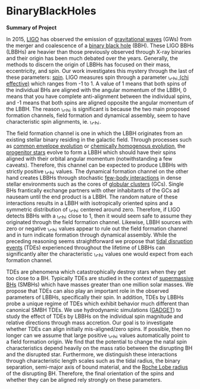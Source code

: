 # BinaryBlackHoles

**Summary of Project**

In 2015, [LIGO](https://en.wikipedia.org/wiki/LIGO) has observed the emission of [gravitational waves](https://en.wikipedia.org/wiki/Gravitational_wave) (GWs) from the merger and coalescence of a [binary black hole](https://en.wikipedia.org/wiki/Binary_black_hole) (BBH). These LIGO BBHs (LBBHs) are heavier than those previously observed through X-ray binaries and their origin has been much debated over the years. Generally, the methods to discern the origin of LBBHs has focused on their mass, eccentricity, and spin. Our work investigates this mystery through the last of these parameters: [spin](https://en.wikipedia.org/wiki/Rotating_black_hole). LIGO measures spin through a parameter [<img src="http://www.sciweavers.org/tex2img.php?eq=%20%5Cchi_%7B%5Crm%7Beff%7D%7D%20&bc=White&fc=Black&im=jpg&fs=12&ff=modern&edit=0" align="center" border="0" alt=" \chi_{\rm{eff}} " width="26" height="12" /> (chi effective)](https://arxiv.org/abs/1310.5633) which ranges from -1 to 1. A value of 1 means that both spins of the individual BHs are aligned with the angular momentum of the LBBH, 0 means that you have complete anti-alignment between the individual spins, and -1 means that both spins are aligned opposite the angular momentum of the LBBH. The reason <img src="http://www.sciweavers.org/tex2img.php?eq=%20%5Cchi_%7B%5Crm%7Beff%7D%7D%20&bc=White&fc=Black&im=jpg&fs=12&ff=modern&edit=0" align="center" border="0" alt=" \chi_{\rm{eff}} " width="26" height="12" /> is significant is because the two main proposed formation channels, field formation and dynamical assembly, seem to have characteristic spin alignments, ie. <img src="http://www.sciweavers.org/tex2img.php?eq=%20%5Cchi_%7B%5Crm%7Beff%7D%7D%20&bc=White&fc=Black&im=jpg&fs=12&ff=modern&edit=0" align="center" border="0" alt=" \chi_{\rm{eff}} " width="26" height="12" />.

The field formation channel is one in which the LBBH originates from an existing stellar binary residing in the galactic field. Through processes such as [common envelope evolution](https://en.wikipedia.org/wiki/Common_envelope) or [chemically homogenous evolution](https://arxiv.org/abs/1603.02291), the [progenitor stars](https://socratic.org/questions/what-is-a-progenitor-star) evolve to form a LBBH which should have their spins aligned with their orbital angular momentum (notwithstanding a few caveats). Therefore, this channel can be expected to produce LBBHs with strictly positive <img src="http://www.sciweavers.org/tex2img.php?eq=%20%5Cchi_%7B%5Crm%7Beff%7D%7D%20&bc=White&fc=Black&im=jpg&fs=12&ff=modern&edit=0" align="center" border="0" alt=" \chi_{\rm{eff}} " width="26" height="12" /> values. The dynamical formation channel on the other hand creates LBBHs through stochastic [few-body interactions](https://en.wikipedia.org/wiki/Few-body_systems) in dense stellar environments such as the cores of [globular clusters](https://en.wikipedia.org/wiki/Globular_cluster) (GCs). Single BHs frantically exchange partners with other inhabitants of the GCs ad nauseam until the end product is a LBBH. The random nature of these interactions results in a LBBH with isotropically oriented spins and a symmetric distribution of <img src="http://www.sciweavers.org/tex2img.php?eq=%20%5Cchi_%7B%5Crm%7Beff%7D%7D%20&bc=White&fc=Black&im=jpg&fs=12&ff=modern&edit=0" align="center" border="0" alt=" \chi_{\rm{eff}} " width="26" height="12" /> centered around zero. Therefore, if LIGO detects BBHs with a <img src="http://www.sciweavers.org/tex2img.php?eq=%20%5Cchi_%7B%5Crm%7Beff%7D%7D%20&bc=White&fc=Black&im=jpg&fs=12&ff=modern&edit=0" align="center" border="0" alt=" \chi_{\rm{eff}} " width="26" height="12" /> close to 1, then it would seem safe to assume they originated through the field formation channel. Likewise, LBBH sources with zero or negative <img src="http://www.sciweavers.org/tex2img.php?eq=%20%5Cchi_%7B%5Crm%7Beff%7D%7D%20&bc=White&fc=Black&im=jpg&fs=12&ff=modern&edit=0" align="center" border="0" alt=" \chi_{\rm{eff}} " width="26" height="12" /> values appear to rule out the field formation channel and in turn indicate formation through dynamical assembly. While the preceding reasoning seems straightforward we propose that [tidal disruption events](https://en.wikipedia.org/wiki/Tidal_disruption_event) (TDEs) experienced throughout the lifetime of LBBHs can significantly alter the characteristic <img src="http://www.sciweavers.org/tex2img.php?eq=%20%5Cchi_%7B%5Crm%7Beff%7D%7D%20&bc=White&fc=Black&im=jpg&fs=12&ff=modern&edit=0" align="center" border="0" alt=" \chi_{\rm{eff}} " width="26" height="12" /> values one would expect from each formation channel.

TDEs are phenomena which catastrophically destroy stars when they get too close to a BH. Typically TDEs are studied in the context of [supermassive BHs](https://en.wikipedia.org/wiki/Supermassive_black_hole) (SMBHs) which have masses greater than one million solar masses. We propose that TDEs can also play an important role in the observed parameters of LBBHs, specifically their spin. In addition, TDEs by LBBHs probe a unique regime of TDEs which exhibit behavior much different than canonical SMBH TDEs. We use hydrodynamic simulations ([GADGET](https://en.wikipedia.org/wiki/GADGET)) to study the effect of TDEs by LBBHs on the individual spin magnitude and relative directions through mass accretion. Our goal is to investigate whether TDEs can align initially mis-aligned/zero spins. If possible, then no longer can we assume that large positive <img src="http://www.sciweavers.org/tex2img.php?eq=%20%5Cchi_%7B%5Crm%7Beff%7D%7D%20&bc=White&fc=Black&im=jpg&fs=12&ff=modern&edit=0" align="center" border="0" alt=" \chi_{\rm{eff}} " width="26" height="12" /> values automatically point to a field formation origin. We find that the potential to change the natal spin characteristics depend heavily on the mass ratio between the disrupting BH and the disrupted star. Furthermore, we distinguish these interactions through characteristic length scales such as the tidal radius, the binary separation, semi-major axis of bound material, and the [Roche Lobe radius](https://en.wikipedia.org/wiki/Roche_lobe) of the disrupting BH. Therefore, the final orientation of the spins and whether they can be aligned rely strongly on these parameters.
